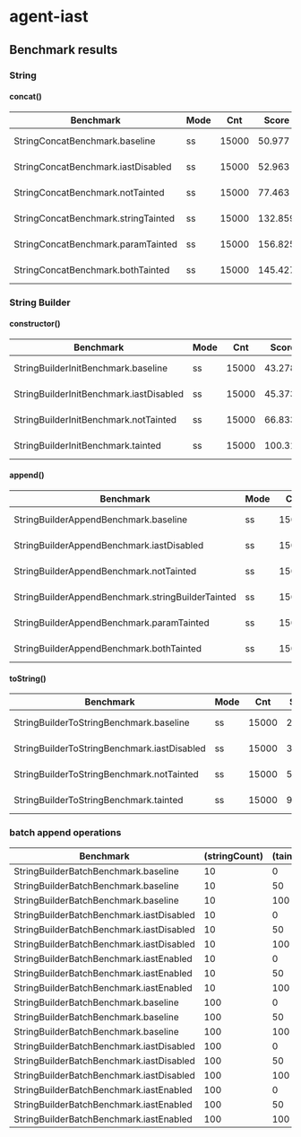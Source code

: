 # agent-iast

## Benchmark results

### String

#### concat()

| Benchmark                           | Mode | Cnt   | Score   | Error   | Units |
|-------------------------------------|------|-------|---------|---------|-------|
| StringConcatBenchmark.baseline      | ss   | 15000 |  50.977 | ± 1.561 | ns/op |
| StringConcatBenchmark.iastDisabled  | ss   | 15000 |  52.963 | ± 0.748 | ns/op |
| StringConcatBenchmark.notTainted    | ss   | 15000 |  77.463 | ± 0.990 | ns/op |
| StringConcatBenchmark.stringTainted | ss   | 15000 | 132.859 | ± 3.565 | ns/op |
| StringConcatBenchmark.paramTainted  | ss   | 15000 | 156.825 | ± 4.530 | ns/op |
| StringConcatBenchmark.bothTainted   | ss   | 15000 | 145.427 | ± 3.138 | ns/op |

### String Builder

#### constructor()

| Benchmark                               | Mode | Cnt   | Score   | Error   | Units |
|-----------------------------------------|------|-------|---------|---------|-------|
| StringBuilderInitBenchmark.baseline     | ss   | 15000 | 43.278  | ± 0.666 | ns/op |
| StringBuilderInitBenchmark.iastDisabled | ss   | 15000 | 45.373  | ± 2.391 | ns/op |
| StringBuilderInitBenchmark.notTainted   | ss   | 15000 | 66.833  | ± 1.292 | ns/op |
| StringBuilderInitBenchmark.tainted      | ss   | 15000 | 100.316 | ± 2.767 | ns/op |

#### append()

| Benchmark                                         | Mode | Cnt   | Score   | Error   | Units |
|---------------------------------------------------|------|-------|---------|---------|-------|
| StringBuilderAppendBenchmark.baseline             | ss   | 15000 |  50.261 | ± 2.212 | ns/op |
| StringBuilderAppendBenchmark.iastDisabled         | ss   | 15000 |  52.746 | ± 0.567 | ns/op |
| StringBuilderAppendBenchmark.notTainted           | ss   | 15000 |  90.821 | ± 2.245 | ns/op |
| StringBuilderAppendBenchmark.stringBuilderTainted | ss   | 15000 |  79.958 | ± 2.289 | ns/op |
| StringBuilderAppendBenchmark.paramTainted         | ss   | 15000 | 116.093 | ± 3.961 | ns/op |
| StringBuilderAppendBenchmark.bothTainted          | ss   | 15000 | 107.229 | ± 4.275 | ns/op |

#### toString()

| Benchmark                                   | Mode | Cnt   | Score  | Error   | Units |
|---------------------------------------------|------|-------|--------|---------|-------|
| StringBuilderToStringBenchmark.baseline     | ss   | 15000 | 29.817 | ± 2.493 | ns/op |
| StringBuilderToStringBenchmark.iastDisabled | ss   | 15000 | 30.570 | ± 1.794 | ns/op |
| StringBuilderToStringBenchmark.notTainted   | ss   | 15000 | 57.370 | ± 1.333 | ns/op |
| StringBuilderToStringBenchmark.tainted      | ss   | 15000 | 92.077 | ± 1.775 | ns/op |

### batch append operations

| Benchmark                                 | (stringCount) | (taintedPct) | Mode | Cnt   | Score | Error | Units |
|-------------------------------------------|---------------|--------------|------|-------|-------|-------|-------|
| StringBuilderBatchBenchmark.baseline      | 10            | 0            | ss   | 15000 | 0.348 | 0.009 | us/op |
| StringBuilderBatchBenchmark.baseline      | 10            | 50           | ss   | 15000 | 0.317 | 0.009 | us/op |
| StringBuilderBatchBenchmark.baseline      | 10            | 100          | ss   | 15000 | 0.355 | 0.010 | us/op |
| StringBuilderBatchBenchmark.iastDisabled  | 10            | 0            | ss   | 15000 | 0.355 | 0.009 | us/op |
| StringBuilderBatchBenchmark.iastDisabled  | 10            | 50           | ss   | 15000 | 0.344 | 0.008 | us/op |
| StringBuilderBatchBenchmark.iastDisabled  | 10            | 100          | ss   | 15000 | 0.370 | 0.013 | us/op |
| StringBuilderBatchBenchmark.iastEnabled   | 10            | 0            | ss   | 15000 | 0.551 | 0.014 | us/op |
| StringBuilderBatchBenchmark.iastEnabled   | 10            | 50           | ss   | 15000 | 0.794 | 0.014 | us/op |
| StringBuilderBatchBenchmark.iastEnabled   | 10            | 100          | ss   | 15000 | 0.900 | 0.014 | us/op |
| StringBuilderBatchBenchmark.baseline      | 100           | 0            | ss   | 15000 | 2.508 | 0.025 | us/op |                                                                
| StringBuilderBatchBenchmark.baseline      | 100           | 50           | ss   | 15000 | 2.419 | 0.019 | us/op |                                                                
| StringBuilderBatchBenchmark.baseline      | 100           | 100          | ss   | 15000 | 2.499 | 0.026 | us/op |  
| StringBuilderBatchBenchmark.iastDisabled  | 100           | 0            | ss   | 15000 | 2.499 | 0.023 | us/op |
| StringBuilderBatchBenchmark.iastDisabled  | 100           | 50           | ss   | 15000 | 2.608 | 0.180 | us/op |
| StringBuilderBatchBenchmark.iastDisabled  | 100           | 100          | ss   | 15000 | 2.596 | 0.201 | us/op |
| StringBuilderBatchBenchmark.iastEnabled   | 100           | 0            | ss   | 15000 | 3.426 | 0.028 | us/op |
| StringBuilderBatchBenchmark.iastEnabled   | 100           | 50           | ss   | 15000 | 6.676 | 0.275 | us/op |
| StringBuilderBatchBenchmark.iastEnabled   | 100           | 100          | ss   | 15000 | 7.539 | 0.164 | us/op |
